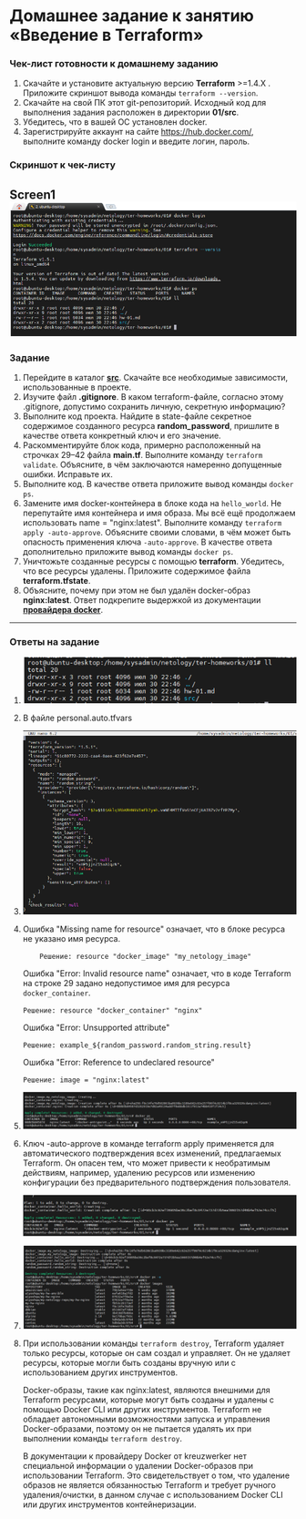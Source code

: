 # Домашнее задание к занятию «Введение в Terraform»

### Чек-лист готовности к домашнему заданию

1. Скачайте и установите актуальную версию **Terraform** >=1.4.X . Приложите скриншот вывода команды `terraform --version`.
2. Скачайте на свой ПК этот git-репозиторий. Исходный код для выполнения задания расположен в директории **01/src**.
3. Убедитесь, что в вашей ОС установлен docker.
4. Зарегистрируйте аккаунт на сайте https://hub.docker.com/, выполните команду docker login и введите логин, пароль.

### Скриншот к чек-листу

## Screen1 ![Screenshot_1](Screenshot_1.png)

### Задание

1. Перейдите в каталог [**src**](https://github.com/netology-code/ter-homeworks/tree/main/01/src). Скачайте все необходимые зависимости, использованные в проекте.
2. Изучите файл **.gitignore**. В каком terraform-файле, согласно этому .gitignore, допустимо сохранить личную, секретную информацию?
3. Выполните код проекта. Найдите в state-файле секретное содержимое созданного ресурса **random_password**, пришлите в качестве ответа конкретный ключ и его значение.
4. Раскомментируйте блок кода, примерно расположенный на строчках 29–42 файла **main.tf**.
   Выполните команду `terraform validate`. Объясните, в чём заключаются намеренно допущенные ошибки. Исправьте их.
5. Выполните код. В качестве ответа приложите вывод команды `docker ps`.
6. Замените имя docker-контейнера в блоке кода на `hello_world`. Не перепутайте имя контейнера и имя образа. Мы всё ещё продолжаем использовать name = "nginx:latest". Выполните команду `terraform apply -auto-approve`.
   Объясните своими словами, в чём может быть опасность применения ключа `-auto-approve`. В качестве ответа дополнительно приложите вывод команды `docker ps`.
7. Уничтожьте созданные ресурсы с помощью **terraform**. Убедитесь, что все ресурсы удалены. Приложите содержимое файла **terraform.tfstate**.
8. Объясните, почему при этом не был удалён docker-образ **nginx:latest**. Ответ подкрепите выдержкой из документации [**провайдера docker**](https://docs.comcloud.xyz/providers/kreuzwerker/docker/latest/docs).

---

### Ответы на задание

1.  ![Screenshot_2](Screenshot_2.png)

2.  В файле personal.auto.tfvars
3.  ![Screenshot_3](Screenshot_3.png)

4.  Ошибка "Missing name for resource" означает, что в блоке ресурса не указано имя ресурса.

            Решение: resource "docker_image" "my_netology_image"

    Ошибка "Error: Invalid resource name" означает, что в коде Terraform на строке 29 задано недопустимое имя для ресурса `docker_container`.

        Решение: resource "docker_container" "nginx"

    Ошибка "Error: Unsupported attribute"

        Решение: example_${random_password.random_string.result}

    Ошибка "Error: Reference to undeclared resource"

        Решение: image = "nginx:latest"

5.  ![Screenshot_4](Screenshot_4.png)

6.  Ключ -auto-approve в команде terraform apply применяется для автоматического подтверждения всех изменений, предлагаемых Terraform. Он опасен тем, что может привести к необратимым действиям, например, удалению ресурсов или изменению конфигурации без предварительного подтверждения пользователя.

    ![Screenshot_5](Screenshot_5.png)

7.  ![Screenshot_6](Screenshot_6.png)

8.  При использовании команды `terraform destroy`, Terraform удаляет только ресурсы, которые он сам создал и управляет. Он не удаляет ресурсы, которые могли быть созданы вручную или с использованием других инструментов.

    Docker-образы, такие как nginx:latest, являются внешними для Terraform ресурсами, которые могут быть созданы и удалены с помощью Docker CLI или других инструментов. Terraform не обладает автономными возможностями запуска и управления Docker-образами, поэтому он не пытается удалять их при выполнении команды `terraform destroy`.

    В документации к провайдеру Docker от kreuzwerker нет специальной информации о удалении Docker-образов при использовании Terraform. Это свидетельствует о том, что удаление образов не является обязанностью Terraform и требует ручного удаления/очистки, в данном случае с использованием Docker CLI или других инструментов контейнеризации.
